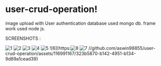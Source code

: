 # user-crud-operation!

image upload with User authentication
database used mongo db.
frame work used node js.


SCREENSHOTS :


![1](https://github.com/aswin98855/user-crud-operation/assets/116991167/2664f5a5-ad74-4a03-9b65-f6194621a99a)
![2](https://github.com/aswin98855/user-crud-operation/assets/116991167/8c7d296b-05c2-4df2-a682-fe0df3f7877d)
![3](https://github.com/aswin98855/user-crud-operation/assets/116991167/a84a647a-e916-4d19-bd56-82835865f86a)
![4](https://github.com/aswin98855/user-crud-operation/assets/116991167/59512426-5036-429c-89fd-611f4b90e512)
![5](https://github.com/aswin98855/user-crud-operation/assets/116991167/5c290912-7407-445c-b412-192ed806a137)
![6](https:![8](https://github.com/aswin98855/user-crud-operation/assets/116991167/c1ea3813-6403-43d8-a38f-c9ee0685e688)
![7](https://github.com/aswin98855/user-crud-operation/assets/116991167/c48da3fa-0368-4f26-98ce-4e818419e137)
//github.com/aswin98855/user-crud-operation/assets/116991167/323b5870-b142-4951-b134-9d89a1cead39)
